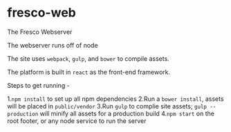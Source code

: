 # fresco-web

The Fresco Webserver

The webserver runs off of node

The site uses `webpack`, `gulp`, and `bower` to compile assets.

The platform is built in `react` as the front-end framework.

Steps to get running - 


1.`npm install` to set up all npm dependencies
2.Run a `bower install`, assets will be placed in `public/vendor`
3.Run `gulp` to complie site assets; `gulp --production` will minify all assets for a production build
4.`npm start` on the root footer, or any node service to run the server
  
